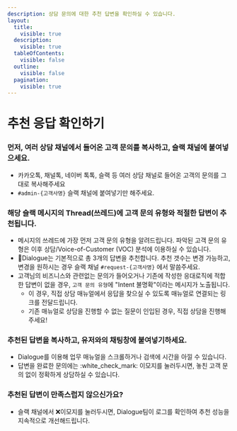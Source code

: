 ```yaml
---
description: 상담 문의에 대한 추천 답변을 확인하실 수 있습니다.
layout:
  title:
    visible: true
  description:
    visible: true
  tableOfContents:
    visible: false
  outline:
    visible: false
  pagination:
    visible: true
---
```


# 추천 응답 확인하기

### 먼저, 여러 상담 채널에서 들어온 고객 문의를 복사하고, 슬랙 채널에 붙여넣으세요.

* 카카오톡, 채널톡, 네이버 톡톡, 슬랙 등 여러 상담 채널로 들어온 고객의 문의를 그대로 복사해주세요
* `#admin-{고객사명}` 슬랙 채널에 붙여넣기만 해주세요.



### 해당 슬랙 메시지의 Thread(쓰레드)에 고객 문의 유형와 적절한 답변이 추천됩니다.

* 메시지의 쓰레드에 가장 먼저 고객 문의 유형을 알려드립니다. 파악된 고객 문의 유형은 이후 상담/Voice-of-Customer (VOC) 분석에 이용하실 수 있습니다.
* Dialogue는 기본적으로 총 3개의 답변을 추천합니다. 추천 갯수는 변경 가능하고, 변경을 원하시는 경우 슬랙 채널 `#request-{고객사명}` 에서 말씀주세요.
* 고객님의 비즈니스와 관련없는 문의가 들어오거나 기존에 작성한 응대로직에 적합한 답변이 없을 경우, `고객 문의 유형`에 "Intent 불명확"이라는 메시지가 노출됩니다.
  * 이 경우, 직접 상담 매뉴얼에서 응답을 찾으실 수 있도록 매뉴얼로 연결되는 링크를 전달드립니다.
  * 기존 매뉴얼로 상담을 진행할 수 없는 질문이 인입된 경우, 직접 상담을 진행해주세요!



### 추천된 답변을 복사하고, 유저와의 채팅창에 붙여넣기하세요.

* Dialogue를 이용해 업무 매뉴얼을 스크롤하거나 검색에 시간을 아낄 수 있습니다.&#x20;
* 답변을 완료한 문의에는 :white\_check\_mark: 이모지를 눌러두시면, 놓친 고객 문의 없이 정확하게 상담하실 수 있습니다.



### 추천된 답변이 만족스럽지 않으신가요?

* 슬랙 채널에서 :x:이모지를 눌러두시면, Dialogue팀이 로그를 확인하여 추천 성능을 지속적으로 개선해드립니다.



